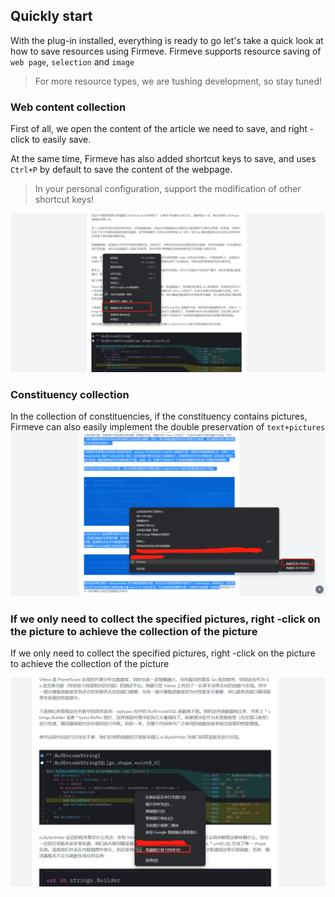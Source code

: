 ## Quickly start

With the plug-in installed, everything is ready to go let's take a quick look at how to save resources using Firmeve.
Firmeve supports resource saving of `web page`, `selection` and `image`

> For more resource types, we are tushing development, so stay tuned!

### Web content collection

First of all, we open the content of the article we need to save, and right -click to easily save.

At the same time, Firmeve has also added shortcut keys to save, and uses `Ctrl+P` by default to save the content of the webpage.

> In your personal configuration, support the modification of other shortcut keys!

![image-20220516111741024](../../_resources/images/image-20220516111741024.png)

### Constituency collection

In the collection of constituencies, if the constituency contains pictures, Firmeve can also easily implement the double preservation of `text+pictures`
![image-20220516112122887](../../_resources/images/image-20220516112122887.png)

### If we only need to collect the specified pictures, right -click on the picture to achieve the collection of the picture

If we only need to collect the specified pictures, right -click on the picture to achieve the collection of the picture

![image-20220516112326015](../../_resources/images/image-20220516112326015.png)
